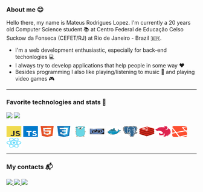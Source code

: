 ### About me :blush:

Hello there, my name is Mateus Rodrigues Lopez. I'm currently a 20 years old Computer Science student :books: at Centro Federal de Educação Celso Suckow da Fonseca (CEFET/RJ) at Rio de Janeiro - Brazil :brazil:.

- I'm a web development enthusiastic, especially for back-end techonlogies :computer:
- I always try to develop applications that help people in some way :heart:
- Besides programming I also like playing/listening to music :musical_note: and playing video games :video_game:

***

### Favorite technologies and stats :hammer:

<div>
    <img height="180em" src="https://github-readme-stats.vercel.app/api?username=mateusrlopez&theme=vision-friendly-dark&show_icons=true&count_private=true&include_all_commits=true">
    <img height="180em" src="https://github-readme-stats.vercel.app/api/top-langs/?username=mateusrlopez&langs_count=15&layout=compact&theme=vision-friendly-dark">
</div>


<div style="display: inline_block"><br>
    <img align="center" alt="JS" height="30" width="40" src="https://raw.githubusercontent.com/devicons/devicon/master/icons/javascript/javascript-original.svg">
    <img align="center" alt="TS" height="30" width="40" src="https://raw.githubusercontent.com/devicons/devicon/master/icons/typescript/typescript-plain.svg">
    <img align="center" alt="HTML" height="30" width="40" src="https://raw.githubusercontent.com/devicons/devicon/master/icons/html5/html5-original.svg">
    <img align="center" alt="CSS" height="30" width="40" src="https://raw.githubusercontent.com/devicons/devicon/master/icons/css3/css3-original.svg">
    <img align="center" alt="GoLang" height="30" width="40" src="https://raw.githubusercontent.com/devicons/devicon/master/icons/go/go-original.svg">
    <img align="center" alt="PHP" height="30" width="40" src="https://raw.githubusercontent.com/devicons/devicon/master/icons/php/php-original.svg">
	<img align="center" alt="Docker" height="30" width="40" src="https://raw.githubusercontent.com/devicons/devicon/master/icons/docker/docker-original.svg">
    <img align="center" alt="Postgres" height="30" width="40" src="https://raw.githubusercontent.com/devicons/devicon/master/icons/postgresql/postgresql-original.svg">
    <img align="center" alt="Redis" height="30" width="40" src="https://raw.githubusercontent.com/devicons/devicon/master/icons/redis/redis-original.svg">
    <img align="center" alt="Nest" height="30" width="40" src="https://raw.githubusercontent.com/devicons/devicon/master/icons/nestjs/nestjs-plain.svg">
    <img align="center" alt="Laravel" height="30" width="40" src="https://raw.githubusercontent.com/devicons/devicon/master/icons/laravel/laravel-plain.svg">
    <img align="center" alt="VueJS" height="30" width="40" src="https://raw.githubusercontent.com/devicons/devicon/master/icons/react/react-original.svg">
</div>




***

### My contacts :mailbox_with_mail:

<div>
    <a href="mailto:mateusrlopez@gmail.com" targer="_blank">
    	<img src="https://img.shields.io/badge/-Gmail-bb001b?logo=Gmail&logoColor=white&link=mailto:mateusrlopez@gmail.com&style=for-the-badge">
    </a>
    <a href="https://www.linkedin.com/in/mateus-lopez-95060019b/" targer="_blank">
    	<img src="https://img.shields.io/badge/-Linkedin-051094?logo=Linkedin&link=https://www.linkedin.com/in/mateus-lopez-95060019b/&style=for-the-badge">
    </a>
    <a href="https://wa.me/5521984093527" targer="_blank">
    	<img src="https://img.shields.io/badge/-Whatsapp-25d366?logo=Whatsapp&logoColor=white&link=https://wa.me/5521984093527&style=for-the-badge">
    </a>
</div>
